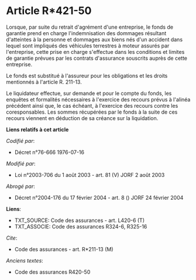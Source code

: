 # Article R*421-50

Lorsque, par suite du retrait d'agrément d'une entreprise, le fonds de garantie prend en charge l'indemnisation des dommages
résultant d'atteintes à la personne et dommages aux biens nés d'un accident dans lequel sont impliqués des véhicules
terrestres à moteur assurés par l'entreprise, cette prise en charge s'effectue dans les conditions et limites de garantie
prévues par les contrats d'assurance souscrits auprès de cette entreprise.

Le fonds est substitué à l'assureur pour les obligations et les droits mentionnés à l'article R. 211-13.

Le liquidateur effectue, sur demande et pour le compte du fonds, les enquêtes et formalités nécessaires à l'exercice des
recours prévus à l'alinéa précédent ainsi que, le cas échéant, à l'exercice des recours contre les coresponsables. Les sommes
récupérées par le fonds à la suite de ces recours viennent en déduction de sa créance sur la liquidation.

**Liens relatifs à cet article**

_Codifié par_:

  - Décret n°76-666 1976-07-16

_Modifié par_:

  - Loi n°2003-706 du 1 août 2003 - art. 81 (V) JORF 2 août 2003

_Abrogé par_:

  - Décret n°2004-176 du 17 février 2004 - art. 8 () JORF 24 février 2004

**Liens**:

  - TXT_SOURCE: Code des assurances - art. L420-6 (T)
  - TXT_ASSOCIE: Code des assurances R324-6, R325-16

_Cite_:

  - Code des assurances - art. R*211-13 (M)

_Anciens textes_:

  - Code des assurances R420-50
